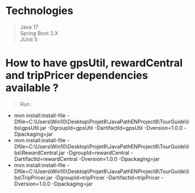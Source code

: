 # Technologies

> Java 17  
> Spring Boot 3.X  
> JUnit 5  

# How to have gpsUtil, rewardCentral and tripPricer dependencies available ?

> Run : 
- mvn install:install-file -Dfile=C:\Users\Win10\Desktop\Projet8\JavaPathENProject8\TourGuide\libs\gpsUtil.jar -DgroupId=gpsUtil -DartifactId=gpsUtil -Dversion=1.0.0 -Dpackaging=jar  
- mvn install:install-file -Dfile=C:\Users\Win10\Desktop\Projet8\JavaPathENProject8\TourGuide\libs\RewardCentral.jar -DgroupId=rewardCentral -DartifactId=rewardCentral -Dversion=1.0.0 -Dpackaging=jar  
- mvn install:install-file -Dfile=C:\Users\Win10\Desktop\Projet8\JavaPathENProject8\TourGuide\libs\TripPricer.jar -DgroupId=tripPricer -DartifactId=tripPricer -Dversion=1.0.0 -Dpackaging=jar
